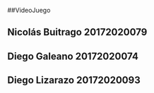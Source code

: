 ##VideoJuego
## Nicolás Buitrago     20172020079
## Diego Galeano        20172020074 
## Diego Lizarazo       20172020093
